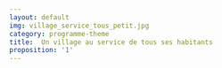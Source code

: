 ```yaml
---
layout: default
img: village_service_tous_petit.jpg
category: programme-theme
title:  Un village au service de tous ses habitants
proposition: '1'
---
```

